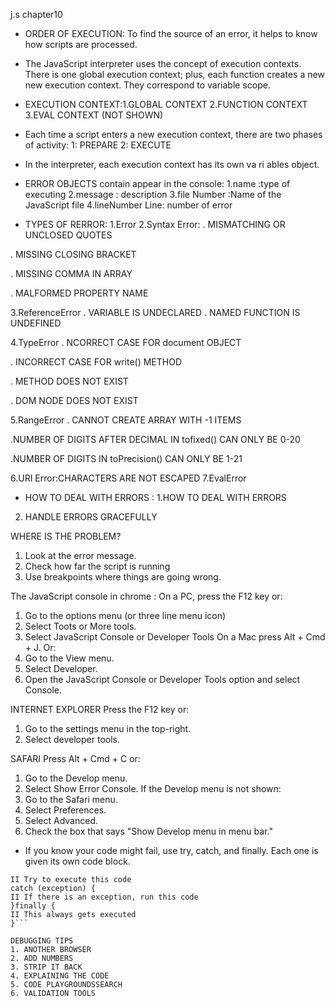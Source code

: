 j.s
chapter10
* ORDER OF EXECUTION: To find the source of an error, it helps to know how scripts are processed. 
* The JavaScript interpreter uses the concept of execution contexts. 
There is one global execution context; plus, each function creates a new new execution context. They correspond to variable scope. 

* EXECUTION CONTEXT:1.GLOBAL CONTEXT
                    2.FUNCTION CONTEXT 
                    3.EVAL CONTEXT (NOT SHOWN)


* Each time a script enters a new execution context, there are two phases of activity: 
1: PREPARE 
2: EXECUTE
* In the interpreter, each execution context has its own va ri ables object.

* ERROR OBJECTS contain appear in the console:
1.name :type of executing
2.message : description
3.file Number :Name of the JavaScript file 
4.lineNumber Line: number of error 

* TYPES OF RERROR:
1.Error 
2.Syntax Error:
. MISMATCHING OR UNCLOSED QUOTES 
 
. MISSING CLOSING BRACKET 

. MISSING COMMA IN ARRAY 

. MALFORMED PROPERTY NAME  

3.ReferenceError 
. VARIABLE IS UNDECLARED 
. NAMED FUNCTION IS UNDEFINED 

4.TypeError
. NCORRECT CASE FOR document OBJECT 

. INCORRECT CASE FOR write() METHOD 

. METHOD DOES NOT EXIST 

. DOM NODE DOES NOT EXIST 

5.RangeError
. CANNOT CREATE ARRAY WITH -1 ITEMS 

.NUMBER OF DIGITS AFTER DECIMAL IN tofixed() CAN ONLY BE 0-20
 
.NUMBER OF DIGITS IN toPrecision() CAN ONLY BE 1-21 

6.URI Error:CHARACTERS ARE NOT ESCAPED
7.EvalError 

* HOW TO DEAL WITH ERRORS :
1.HOW TO DEAL WITH ERRORS 
2. HANDLE ERRORS GRACEFULLY 

WHERE IS THE PROBLEM? 
1. Look at the error message.
2. Check how far the script is running
3. Use breakpoints where things are going wrong. 


The JavaScript console in chrome :
On a PC, press the F12 key or: 
1. Go to the options menu (or three line menu icon) 
2. Select Toots or More tools. 
3. Select JavaScript Console or Developer Tools On a Mac press Alt + Cmd + J. Or: 
4. Go to the View menu. 
5. Select Developer. 
6. Open the JavaScript Console or Developer Tools option and select Console. 

INTERNET EXPLORER 
Press the F12 key or: 
1. Go to the settings menu in the top-right. 
2. Select developer tools.

SAFARI 
Press Alt + Cmd + C or: 
1. Go to the Develop menu. 
2. Select Show Error Console. If the Develop menu is not shown: 
1. Go to the Safari menu. 
2. Select Preferences. 
3. Select Advanced. 
4. Check the box that says "Show Develop menu in menu bar." 

* If you know your code might fail, use try, catch, and finally. 
Each one is given its own code block. 

```try { 
II Try to execute this code 
catch (exception) { 
II If there is an exception, run this code 
}finally { 
II This always gets executed
}```

DEBUGGING TIPS 
1. ANOTHER BROWSER 
2. ADD NUMBERS 
3. STRIP IT BACK 
4. EXPLAINING THE CODE 
5. CODE PLAYGROUNDSSEARCH
6. VALIDATION TOOLS 




















